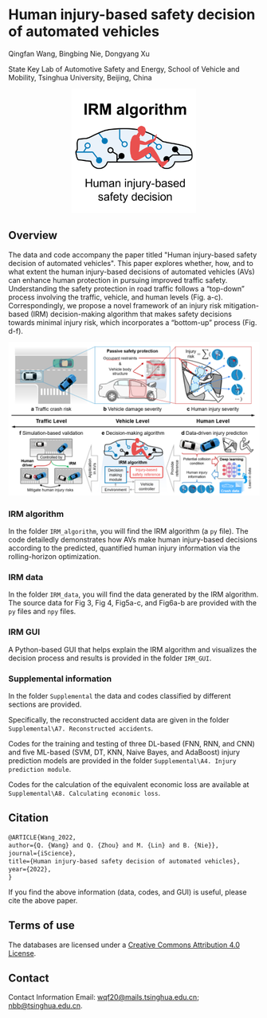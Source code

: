 # Human injury-based safety decision of automated vehicles

Qingfan Wang, Bingbing Nie, Dongyang Xu

State Key Lab of Automotive Safety and Energy, School of Vehicle and Mobility, Tsinghua University, Beijing, China

<div align=center>
<img src="image\logo.png" alt="logo" width="250px" />
</div>



## Overview 

The data and code accompany the paper titled "Human injury-based safety decision of automated vehicles".
This paper explores whether, how, and to what extent the human injury-based decisions of automated vehicles (AVs) can enhance human protection in pursuing improved traffic safety.
Understanding the safety protection in road traffic follows a “top-down” process involving the traffic, vehicle, and human levels (Fig. a-c). Correspondingly, we propose a novel framework of an injury risk mitigation-based (IRM) decision-making algorithm that makes safety decisions towards minimal injury risk, which incorporates a “bottom-up” process (Fig. d-f).

<div align=center>
<img src="image\Figure 1.png" alt="logo" width="1100px" />
</div>


### IRM algorithm

In the folder `IRM_algorithm`, you will find the IRM algorithm (a `py` file). The code detailedly demonstrates how AVs make human injury-based decisions according to the predicted, quantified human injury information via the rolling-horizon optimization.



### IRM data

In the folder `IRM_data`, you will find the data generated by the IRM algorithm. The source data for Fig 3, Fig 4, Fig5a-c, and Fig6a-b are provided with the `py` files and `npy` files.



### IRM GUI

A Python-based GUI that helps explain the IRM algorithm and visualizes the decision process and results is provided in the folder `IRM_GUI`.



### Supplemental information

In the folder `Supplemental` the data and codes classified by different sections are provided.

Specifically, the reconstructed accident data are given in the folder `Supplemental\A7. Reconstructed accidents`.

Codes for the training and testing of three DL-based (FNN, RNN, and CNN) and five ML-based (SVM, DT, KNN, Naive Bayes, and AdaBoost) injury prediction models are provided in the folder `Supplemental\A4. Injury prediction module`.

Codes for the calculation of the equivalent economic loss are available at `Supplemental\A8. Calculating economic loss`. 



## Citation

```
@ARTICLE{Wang_2022, 
author={Q. {Wang} and Q. {Zhou} and M. {Lin} and B. {Nie}}, 
journal={iScience}, 
title={Human injury-based safety decision of automated vehicles}, 
year={2022}, 
}
```

If you find the above information (data, codes, and GUI) is useful, please cite the above paper.



## Terms of use

The databases are licensed under a [Creative Commons Attribution 4.0 License](https://creativecommons.org/licenses/by/4.0/legalcode).



## Contact

Contact Information Email: wqf20@mails.tsinghua.edu.cn; nbb@tsinghua.edu.cn.
